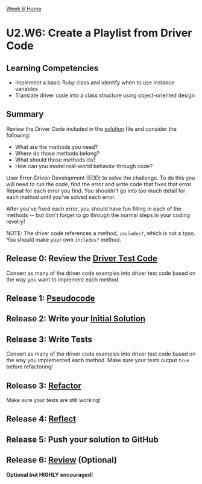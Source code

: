 [Week 6 Home](../)

# U2.W6: Create a Playlist from Driver Code

## Learning Competencies
- Implement a basic Ruby class and identify when to use instance variables
- Translate driver code into a class structure using object-oriented design

## Summary
Review the Driver Code included in the [solution](my_solution.rb) file and consider the following:

- What are the methods you need?
- Where do those methods belong?
- What should those methods do?
- How can you model real-world behavior through code?

User Error-Driven Development (EDD) to solve the challenge. To do this you will need to run the code, find the error and write code that fixes that error. Repeat for each error you find. You shouldn't go into too much detail for each method until you've solved each error.

After you've fixed each error, you should have fun filling in each of the methods -- but don't forget to go through the normal steps in your coding revelry!

NOTE: The driver code references a method, `includes?`, which is not a typo. You should make your own `includes?` method.

## Release 0: Review the [Driver Test Code](https://github.com/Devbootcamp/phase-0-handbook/blob/master/coding-references/driver-code.md)
Convert as many of the driver code examples into driver test code based on the way you want to implement each method.

## Release 1: [Pseudocode](https://github.com/Devbootcamp/phase-0-handbook/blob/master/coding-references/pseudocode.md)

## Release 2: Write your [Initial Solution](https://github.com/Devbootcamp/phase-0-handbook/blob/master/coding-references/initial-solution.md)

## Release 3: Write Tests
Convert as many of the driver code examples into driver test code based on the way you implemented each method. Make sure your tests output `true` before refactoring!

## Release 3: [Refactor](https://github.com/Devbootcamp/phase-0-handbook/blob/master/coding-references/refactoring.md)

Make sure your tests are still working!

## Release 4: [Reflect](https://github.com/Devbootcamp/phase-0-handbook/blob/master/coding-references/reflection-guidelines.md)

## Release 5: Push your solution to GitHub

## Release 6: [Review](https://github.com/Devbootcamp/phase-0-handbook/blob/master/coding-references/review.md) (Optional)
**Optional but HIGHLY encouraged!**
